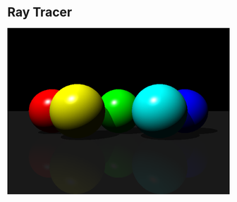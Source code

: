 # Ray Tracer

![alt text](https://raw.githubusercontent.com/wilkss/ray-tracer/master/screenshot.png)